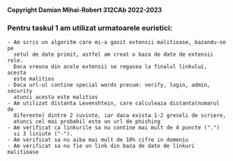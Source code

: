 #### Copyright Damian Mihai-Robert 312CAb 2022-2023

### Pentru taskul 1 am utilizat urmatoarele euristici:
	- Am scris un algoritm care mi-a gasit extensii malitioase, bazandu-se pe
	  setul de date primit, astfel am creat o baza de date de extensii rele.
	  Daca vreuna din acele extensii se regasea la finalul linkului, acesta
	  este malitios
	- Daca url-ul contine special words precum: verify, login, admin, security
	  atunci acesta este malitios
	- Am utilizat distanta Levenshtein, care calculeaza distanta(numarul de
  	  diferente) dintre 2 cuvinte, iar daca exista 1-2 greseli de scriere,
	  atunci cel mai probabil este un url de phishing
	- Am verificat ca linkurile sa nu contine mai mult de 4 puncte (".")
	  si 3 liniute ("-").
	- Am verificat sa nu aiba mai mult de 10% cifre in domeniu
	- Am verificat sa nu fie un link din baza de date de linkuri malitioase 